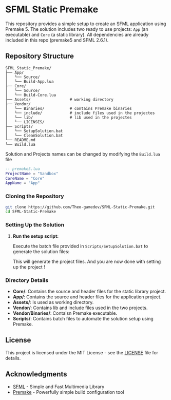 # SFML Static Premake

This repository provides a simple setup to create an SFML application using Premake 5. 
The solution includes two ready to use projects: `App` (an executable) and `Core` (a static library).
All dependencies are already included in this repo (premake5 and SFML 2.6.1).

## Repository Structure

```
SFML_Static_Premake/
├── App/
│   └── Source/
│   └── Build-App.lua
├── Core/
│   └── Source/
│   └── Build-Core.lua
├── Assets/ 				# working directory
├── Vendor/
│   └── Binaries/			# contains Premake binaries
│   └── include/			# include files used in the projectes
│   └── lib/				# lib used in the projectes	
│   └── LICENSES/					  
├── Scripts/
│   └── SetupSolution.bat
│   └── CleanSolution.bat
└── README.md
└── Build.lua
```

Solution and Projects names can be changed by modifying the `Build.lua` file

```lua
-- premake5.lua
ProjectName = "Sandbox"
CoreName = "Core"
AppName = "App"
```

### Cloning the Repository

```bash
git clone https://github.com/Theo-gamedev/SFML-Static-Premake.git
cd SFML-Static-Premake
```

### Setting Up the Solution

1. **Run the setup script:**

   Execute the batch file provided in `Scripts/SetupSolution.bat` to generate the solution files:

   This will generate the project files. And you are now done with setting up the project !

### Directory Details

- **Core/**: Contains the source and header files for the static library project.
- **App/**: Contains the source and header files for the application project.
- **Assets/**: Is used as working directory.
- **Vendor/**: Contains lib and include files used in the two projects.
- **Vendor/Binaries/**: Contaisn Premake executable.
- **Scripts/**: Contains batch files to automate the solution setup using Premake.

## License

This project is licensed under the MIT License - see the [LICENSE](LICENSE) file for details.

## Acknowledgments

- [SFML](https://www.sfml-dev.org/) - Simple and Fast Multimedia Library
- [Premake](https://premake.github.io/) - Powerfully simple build configuration tool
